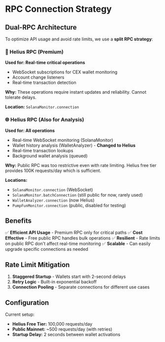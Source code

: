 # RPC Connection Strategy

## Dual-RPC Architecture

To optimize API usage and avoid rate limits, we use a **split RPC strategy**:

### 🚀 Helius RPC (Premium)
**Used for: Real-time critical operations**
- WebSocket subscriptions for CEX wallet monitoring
- Account change listeners
- Real-time transaction detection

**Why:** These operations require instant updates and reliability. Cannot tolerate delays.

**Location:** `SolanaMonitor.connection`

### 🌐 Helius RPC (Also for Analysis)
**Used for: All operations**
- Real-time WebSocket monitoring (SolanaMonitor)
- Wallet history analysis (WalletAnalyzer) - **Changed to Helius**
- Real-time transaction lookups
- Background wallet analysis (queued)

**Why:** Public RPC was too restrictive even with rate limiting. Helius free tier provides 100K requests/day which is sufficient.

**Locations:**
- `SolanaMonitor.connection` (WebSocket)
- `SolanaMonitor.batchConnection` (still public for now, rarely used)
- `WalletAnalyzer.connection` (now Helius)
- `PumpFunMonitor.connection` (public, disabled for testing)

## Benefits

✅ **Efficient API Usage** - Premium RPC only for critical paths
✅ **Cost Effective** - Free public RPC handles bulk operations
✅ **Resilient** - Rate limits on public RPC don't affect real-time monitoring
✅ **Scalable** - Can easily upgrade specific connections as needed

## Rate Limit Mitigation

1. **Staggered Startup** - Wallets start with 2-second delays
2. **Retry Logic** - Built-in exponential backoff
3. **Connection Pooling** - Separate connections for different use cases

## Configuration

Current setup:
- **Helius Free Tier:** 100,000 requests/day
- **Public Mainnet:** ~500 requests/day (with retries)
- **Startup Delay:** 2 seconds between wallet activations
